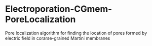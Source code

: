 # Electroporation-CGmem-PoreLocalization
Pore localization algorithm for finding the location of pores formed by electric field in corarse-grained Martini membranes
